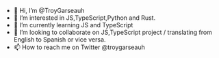 - 👋 Hi, I’m @TroyGarseauh
- 👀 I’m interested in JS,TypeScript,Python and Rust.
- 🌱 I’m currently learning JS and TypeScript
- 💞️ I’m looking to collaborate on JS,TypeScript project / translating from English to Spanish or vice versa.
- 📫 How to reach me on Twitter @troygarseauh


